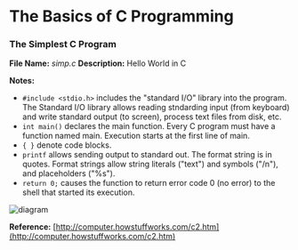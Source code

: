 # The Basics of C Programming
### The Simplest C Program
**File Name:** _simp.c_
**Description:** Hello World in C

**Notes:**
- `#include <stdio.h>` includes the "standard I/O" library into the program. The Standard I/O library allows reading stndarding input (from keyboard) and write standard output (to screen), process text files from disk, etc.
- `int main()` declares the main function. Every C program must have a function named main. Execution starts at the first line of main.
- `{ }` denote code blocks.
- `printf` allows sending output to standard out. The format string is in quotes. Format strings allow string literals ("text") and symbols ("/n"), and placeholders ("%s").
- `return 0;` causes the function to return error code 0 (no error) to the shell that started its execution.

![diagram](http://s.hswstatic.com/gif/c-compile.gif)

**Reference:** [http://computer.howstuffworks.com/c2.htm](http://computer.howstuffworks.com/c2.htm)

